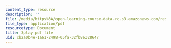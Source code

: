 ```yaml
---
content_type: resource
description: ''
file: /media/https%3A/open-learning-course-data-rc.s3.amazonaws.com/res-3-004-visualizing-materials-science-fall-2017/cb2a0b4e1a61249805fa32fb8e328647_odOULv5UqAg.pdf
file_type: application/pdf
resourcetype: Document
title: 3play pdf file
uid: cb2a0b4e-1a61-2498-05fa-32fb8e328647
---
```

